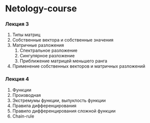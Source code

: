 # Netology-course

### Лекция 3
1. Типы матриц
1. Собственные вектора и собственные значения
1. Матричные разложения
   1. Спектральное разложение
   1. Сингулярное разложение
   1. Приближение матрицей меньшего ранга
1. Применение собственных векторов и матричных разложений

### Лекция 4

1. Функции
1. Производная
1. Экстремумы функции, выпуклость функции
1. Правила дифференцирования
1. Правило дифференцирования сложной функции
1. Chain-rule
